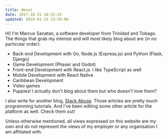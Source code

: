 ```yaml
---
title: About
date: 2017-10-31 18:32:15
updated: 2019-01-14 23:50:00
---
```


Hi! I'm Marcus Sanatan, a software developer from Trinidad and Tobago. The things that grab my interest and will most likely blog about are (in no particular order):

* Back-end Development with Go, Node.js (Express.js) and Python (Flask, Django)
* Game Development (Phaser and Godot)
* Front-end Development with React.js. I like TypeScript as well
* Mobile Development with React Native
* Caribbean Development
* Video games
* Puppies! I actually don't blog about them but who doesn't love them?

I also write for another blog, [Stack Abuse](https://stackabuse.com/author/marcus/). Those articles are pretty much programming tutorials. And I've been editing some other article for the platform as well. Check them out!

Unless otherwise mentioned, all views expressed on this website are my own and do not represent the views of my employer or any organisation I am affiliated with.
